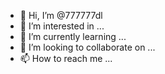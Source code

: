 - 👋 Hi, I’m @777777dl
- 👀 I’m interested in ...
- 🌱 I’m currently learning ...
- 💞️ I’m looking to collaborate on ...
- 📫 How to reach me ...

<!---
777777dl/777777dl is a ✨ special ✨ repository because its `README.md` (this file) appears on your GitHub profile.
You can click the Preview link to take a look at your changes.
--->
